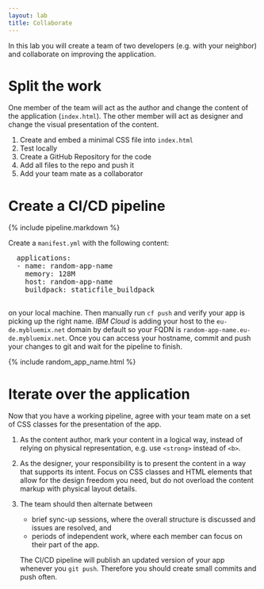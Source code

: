 ```yaml
---
layout: lab
title: Collaborate
---
```


In this lab you will create a team of two developers (e.g. with your neighbor) and collaborate on improving the application.

# Split the work

One member of the team will act as the author and change the content of the application (`index.html`). The other member will act as designer and change the visual presentation of the content.

1. Create and embed a minimal CSS file into `index.html`
1. Test locally
1. Create a GitHub Repository for the code
1. Add all files to the repo and push it
1. Add your team mate as a collaborator

# Create a CI/CD pipeline

{% include pipeline.markdown %}

  Create a `manifest.yml` with the following content:

  <pre>
  applications:
  - name: <span class="app_name">random-app-name</span>
    memory: 128M
    host: <span class="app_name">random-app-name</span>
    buildpack: staticfile_buildpack
  </pre>

  on your local machine. Then manually run `cf push` and verify your app is picking up the right name. _IBM Cloud_ is adding your host to the `eu-de.mybluemix.net` domain  by default so your FQDN is <code><span class="app_name">random-app-name</span>.eu-de.mybluemix.net</code>. Once you can access your hostname, commit and push your changes to git and wait for the pipeline to finish.

{% include random_app_name.html %}

# Iterate over the application

Now that you have a working pipeline, agree with your team mate on a set of CSS classes for the presentation of the app.

1.  As the content author, mark your content in a logical way, instead of relying on physical representation, e.g. use `<strong>` instead of `<b>`.
1.  As the designer, your responsibility is to present the content in a way that supports its intent. Focus on CSS classes and HTML elements that allow for the design freedom you need, but do not overload the content markup with physical layout details.
1.  The team should then alternate between

    - brief sync-up sessions, where the overall structure is discussed and issues are resolved, and
    - periods of independent work, where each member can focus on their part of the app.

    The CI/CD pipeline will publish an updated version of your app whenever you `git push`. Therefore you should create small commits and push often.
